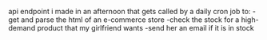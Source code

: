 api endpoint i made in an afternoon that gets called by a daily cron job to:
-get and parse the html of an e-commerce store
-check the stock for a high-demand product that my girlfriend wants
-send her an email if it is in stock
